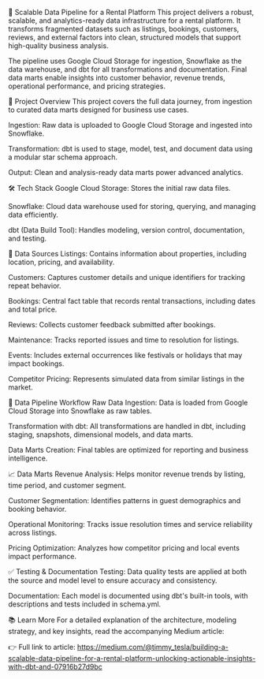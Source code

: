🏡 Scalable Data Pipeline for a Rental Platform
This project delivers a robust, scalable, and analytics-ready data infrastructure for a rental platform.
It transforms fragmented datasets such as listings, bookings, customers, reviews, and external factors into clean, structured models that support high-quality business analysis.

The pipeline uses Google Cloud Storage for ingestion, Snowflake as the data warehouse, and dbt for all transformations and documentation. Final data marts enable insights into customer behavior, revenue trends, operational performance, and pricing strategies.



📌 Project Overview
This project covers the full data journey, from ingestion to curated data marts designed for business use cases.

Ingestion: Raw data is uploaded to Google Cloud Storage and ingested into Snowflake.

Transformation: dbt is used to stage, model, test, and document data using a modular star schema approach.

Output: Clean and analysis-ready data marts power advanced analytics.



🛠️ Tech Stack
Google Cloud Storage: Stores the initial raw data files.

Snowflake: Cloud data warehouse used for storing, querying, and managing data efficiently.

dbt (Data Build Tool): Handles modeling, version control, documentation, and testing.



📂 Data Sources
Listings: Contains information about properties, including location, pricing, and availability.

Customers: Captures customer details and unique identifiers for tracking repeat behavior.

Bookings: Central fact table that records rental transactions, including dates and total price.

Reviews: Collects customer feedback submitted after bookings.

Maintenance: Tracks reported issues and time to resolution for listings.

Events: Includes external occurrences like festivals or holidays that may impact bookings.

Competitor Pricing: Represents simulated data from similar listings in the market.



🔄 Data Pipeline Workflow
Raw Data Ingestion: Data is loaded from Google Cloud Storage into Snowflake as raw tables.

Transformation with dbt: All transformations are handled in dbt, including staging, snapshots, dimensional models, and data marts.

Data Marts Creation: Final tables are optimized for reporting and business intelligence.



📈 Data Marts
Revenue Analysis: Helps monitor revenue trends by listing, time period, and customer segment.

Customer Segmentation: Identifies patterns in guest demographics and booking behavior.

Operational Monitoring: Tracks issue resolution times and service reliability across listings.

Pricing Optimization: Analyzes how competitor pricing and local events impact performance.



✅ Testing & Documentation
Testing: Data quality tests are applied at both the source and model level to ensure accuracy and consistency.

Documentation: Each model is documented using dbt's built-in tools, with descriptions and tests included in schema.yml.



📚 Learn More
For a detailed explanation of the architecture, modeling strategy, and key insights, read the accompanying Medium article:



👉 Full link to article: https://medium.com/@timmy_tesla/building-a-scalable-data-pipeline-for-a-rental-platform-unlocking-actionable-insights-with-dbt-and-07916b27d9bc

